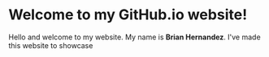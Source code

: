 # Welcome to my GitHub.io website!

Hello and welcome to my website. My name is **Brian Hernandez**. I've made this website to showcase 